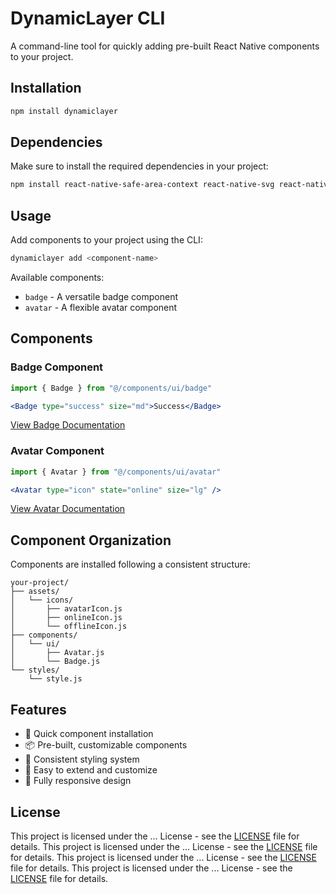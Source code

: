 # DynamicLayer CLI

A command-line tool for quickly adding pre-built React Native components to your project.

## Installation

```bash
npm install dynamiclayer
```

## Dependencies

Make sure to install the required dependencies in your project:

```bash
npm install react-native-safe-area-context react-native-svg react-native-reanimated
```

## Usage

Add components to your project using the CLI:

```bash
dynamiclayer add <component-name>
```

Available components:
- `badge` - A versatile badge component
- `avatar` - A flexible avatar component

## Components

### Badge Component

```jsx
import { Badge } from "@/components/ui/badge"

<Badge type="success" size="md">Success</Badge>
```

[View Badge Documentation](./docs/badge.md)

### Avatar Component

```jsx
import { Avatar } from "@/components/ui/avatar"

<Avatar type="icon" state="online" size="lg" />
```

[View Avatar Documentation](./docs/avatar.md)

## Component Organization

Components are installed following a consistent structure:
```
your-project/
├── assets/
│   └── icons/
│       ├── avatarIcon.js
│       ├── onlineIcon.js
│       └── offlineIcon.js
├── components/
│   └── ui/
│       ├── Avatar.js
│       └── Badge.js
└── styles/
    └── style.js
```

## Features

- 🚀 Quick component installation
- 📦 Pre-built, customizable components
- 🎨 Consistent styling system
- 🔧 Easy to extend and customize
- 📱 Fully responsive design

## License

This project is licensed under the ... License - see the [LICENSE](LICENSE) file for details.
This project is licensed under the ... License - see the [LICENSE](LICENSE) file for details.
This project is licensed under the ... License - see the [LICENSE](LICENSE) file for details.
This project is licensed under the ... License - see the [LICENSE](LICENSE) file for details.
